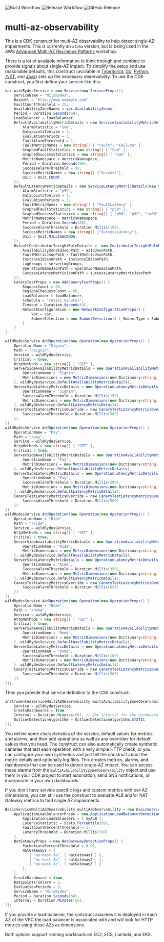 ![Build Workflow](https://github.com/cdklabs/cdk-multi-az-observability/actions/workflows/build.yml/badge.svg) ![Release Workflow](https://github.com/cdklabs/cdk-multi-az-observability/actions/workflows/release.yml/badge.svg) ![GitHub Release](https://img.shields.io/github/v/release/cdklabs/cdk-multi-az-observability?include_prereleases&sort=semver&logo=github&label=version)

# multi-az-observability
This is a CDK construct for multi-AZ observability to help detect single-AZ impairments. This is currently an `alpha` version, but is being used in the AWS [Advanced Multi-AZ Resilience Patterns](https://catalog.workshops.aws/multi-az-gray-failures/en-US) workshop.

There is a lot of available information to think through and combine to provide signals about single-AZ impact. To simplify the setup and use reasonable defaults, this construct (available in [TypeScript](https://www.npmjs.com/package/@cdklabs/multi-az-observability), [Go](https://github.com/cdklabs/cdk-multi-az-observability-go), [Python](https://pypi.org/project/cdklabs.multi-az-observability/), [.NET](https://www.nuget.org/packages/Cdklabs.MultiAZObservability), and [Java](https://central.sonatype.com/artifact/io.github.cdklabs/cdk-multi-az-observability)) sets up the necessary observability. To use the CDK construct, you first define your service like this:

```csharp
var wildRydesService = new Service(new ServiceProps(){
    ServiceName = "WildRydes",
    BaseUrl = "http://www.example.com",
    FaultCountThreshold = 25,
    AvailabilityZoneNames = vpc.AvailabilityZones,
    Period = Duration.Seconds(60),
    LoadBalancer = loadBalancer,
    DefaultAvailabilityMetricDetails = new ServiceAvailabilityMetricDetails(new ServiceAvailabilityMetricDetailsProps() {
        AlarmStatistic = "Sum",
        DatapointsToAlarm = 2,
        EvaluationPeriods = 3,
        FaultAlarmThreshold = 1,
        FaultMetricNames = new string[] { "Fault", "Failure" },
        GraphedFaultStatistics = new string[] { "Sum" },
        GraphedSuccessStatistics = new string[] { "Sum" },
        MetricNamespace = metricsNamespace,
        Period = Duration.Seconds(60),
        SuccessAlarmThreshold = 99,
        SuccessMetricNames = new string[] {"Success"},
        Unit = Unit.COUNT,
    }),
    DefaultLatencyMetricDetails = new ServiceLatencyMetricDetails(new ServiceLatencyMetricDetailsProps(){
        AlarmStatistic = "p99",
        DatapointsToAlarm = 2,
        EvaluationPeriods = 3,
        FaultMetricNames = new string[] { "FaultLatency" },
        GraphedFaultStatistics = new string[] { "p50" },
        GraphedSuccessStatistics = new string[] { "p50", "p99", "tm50", "tm99" },
        MetricNamespace = metricsNamespace,
        Period = Duration.Seconds(60),
        SuccessAlarmThreshold = Duration.Millis(100),
        SuccessMetricNames = new string[] {"SuccessLatency"},
        Unit = Unit.MILLISECONDS,
    }),
    DefaultContributorInsightRuleDetails =  new ContributorInsightRuleDetails(new ContributorInsightRuleDetailsProps() {
        AvailabilityZoneIdJsonPath = azIdJsonPath,
        FaultMetricJsonPath = faultMetricJsonPath,
        InstanceIdJsonPath = instanceIdJsonPath,
        LogGroups = serverLogGroups,
        OperationNameJsonPath = operationNameJsonPath,
        SuccessLatencyMetricJsonPath = successLatencyMetricJsonPath
    }),
    CanaryTestProps = new AddCanaryTestProps() {
        RequestCount = 60,
        RegionalRequestCount = 60,
        LoadBalancer = loadBalancer,
        Schedule = "rate(1 minute)",
        Timeout = Duration.Seconds(3),
        NetworkConfiguration = new NetworkConfigurationProps() {
            Vpc = vpc,
            SubnetSelection = new SubnetSelection() { SubnetType = SubnetType.PRIVATE_ISOLATED }
        }            
    }
}

wildRydesService.AddOperation(new Operation(new OperationProps() {
    OperationName = "Signin",
    Path = "/signin",
    Service = wildRydesService,
    Critical = true,
    HttpMethods = new string[] { "GET" },
    ServerSideAvailabilityMetricDetails = new OperationAvailabilityMetricDetails(new OperationAvailabilityMetricDetailsProps() {
        OperationName = "Signin",
        MetricDimensions = new MetricDimensions(new Dictionary<string, string> {{ "Operation", "Signin"}}, "AZ-ID", "Region")
    }, wildRydesService.DefaultAvailabilityMetricDetails),
    ServerSideLatencyMetricDetails = new OperationLatencyMetricDetails(new OperationLatencyMetricDetailsProps() {
        OperationName = "Signin",
        SuccessAlarmThreshold = Duration.Millis(150),
        MetricDimensions = new MetricDimensions(new Dictionary<string, string> {{ "Operation", "Signin"}}, "AZ-ID", "Region")
    }, wildRydesService.DefaultLatencyMetricDetails),
    CanaryTestLatencyMetricsOverride = new CanaryTestLatencyMetricsOverride(new CanaryTestLatencyMetricsOverrideProps() {
        SuccessAlarmThreshold = Duration.Millis(500)
    })
})
wildRydesService.AddOperation(new Operation(new OperationProps() {
    OperationName = "Pay",
    Path = "/pay",
    Service = wildRydesService,
    HttpMethods = new string[] { "GET" },
    Critical = true,
    ServerSideAvailabilityMetricDetails = new OperationAvailabilityMetricDetails(new OperationAvailabilityMetricDetailsProps() {
        OperationName = "Pay",
        MetricDimensions = new MetricDimensions(new Dictionary<string, string> {{ "Operation", "Pay"}}, "AZ-ID", "Region")
    }, wildRydesService.DefaultAvailabilityMetricDetails),
    ServerSideLatencyMetricDetails = new OperationLatencyMetricDetails(new OperationLatencyMetricDetailsProps() {
        OperationName = "Pay",
        SuccessAlarmThreshold = Duration.Millis(200),
        MetricDimensions = new MetricDimensions(new Dictionary<string, string> {{ "Operation", "Pay"}}, "AZ-ID", "Region")
    }, wildRydesService.DefaultLatencyMetricDetails),
    CanaryTestLatencyMetricsOverride = new CanaryTestLatencyMetricsOverride(new CanaryTestLatencyMetricsOverrideProps() {
        SuccessAlarmThreshold = Duration.Millis(500)
    })
})
wildRydesService.AddOperation(new Operation(new OperationProps() {
    OperationName = "Ride",
    Path = "/ride",
    Service = wildRydesService,
    HttpMethods = new string[] { "GET" },
    Critical = true,
    ServerSideAvailabilityMetricDetails = new OperationAvailabilityMetricDetails(new OperationAvailabilityMetricDetailsProps() {
        OperationName = "Ride",
        MetricDimensions = new MetricDimensions(new Dictionary<string, string> {{ "Operation", "Ride"}}, "AZ-ID", "Region")
    }, wildRydesService.DefaultAvailabilityMetricDetails),
    ServerSideLatencyMetricDetails = new OperationLatencyMetricDetails(new OperationLatencyMetricDetailsProps() {
        OperationName = "Ride",
        SuccessAlarmThreshold = Duration.Millis(350),
        MetricDimensions = new MetricDimensions(new Dictionary<string, string> {{ "Operation", "Ride"}}, "AZ-ID", "Region")
    }, wildRydesService.DefaultLatencyMetricDetails),
    CanaryTestLatencyMetricsOverride = new CanaryTestLatencyMetricsOverride(new CanaryTestLatencyMetricsOverrideProps() {
        SuccessAlarmThreshold = Duration.Millis(650)
    })
})
wildRydesService.AddOperation(new Operation(new OperationProps() {
    OperationName = "Home",
    Path = "/home",
    Service = wildRydesService,
    HttpMethods = new string[] { "GET" },
    Critical = true,
    ServerSideAvailabilityMetricDetails = new OperationAvailabilityMetricDetails(new OperationAvailabilityMetricDetailsProps() {
        OperationName = "Home",
        MetricDimensions = new MetricDimensions(new Dictionary<string, string> {{ "Operation", "Home"}}, "AZ-ID", "Region")
    }, wildRydesService.DefaultAvailabilityMetricDetails),
    ServerSideLatencyMetricDetails = new OperationLatencyMetricDetails(new OperationLatencyMetricDetailsProps() {
        OperationName = "Home",
        SuccessAlarmThreshold = Duration.Millis(100),
        MetricDimensions = new MetricDimensions(new Dictionary<string, string> {{ "Operation", "Home"}}, "AZ-ID", "Region")
    }, wildRydesService.DefaultLatencyMetricDetails),
    CanaryTestLatencyMetricsOverride = new CanaryTestLatencyMetricsOverride(new CanaryTestLatencyMetricsOverrideProps() {
        SuccessAlarmThreshold = Duration.Millis(500)
    })
}));
```

Then you provide that service definition to the CDK construct.

```csharp
InstrumentedServiceMultiAZObservability multiAvailabilityZoneObservability = new InstrumentedServiceMultiAZObservability(this, "MultiAZObservability", new InstrumentedServiceMultiAZObservabilityProps() {
    Service = wildRydesService,
    CreateDashboards = true,
    Interval = Duration.Minutes(60), // The interval for the dashboard
    OutlierDetectionAlgorithm = OutlierDetectionAlgorithm.STATIC
});
```

You define some characteristics of the service, default values for metrics and alarms, and then add operations as well as any overrides for default values that you need. The construct can also automatically create synthetic canaries that test each operation with a very simple HTTP check, or you can configure your own synthetics and just tell the construct about the metric details and optionally log files. This creates metrics, alarms, and dashboards that can be used to detect single-AZ impact. You can access these alarms from the `multiAvailabilityZoneObservability` object and use them in your CDK project to start automation, send SNS notifications, or incorporate in your own dashboards.

If you don't have service specific logs and custom metrics with per-AZ dimensions, you can still use the construct to evaluate ALB and/or NAT Gateway metrics to find single AZ impairments.

```csharp
BasicServiceMultiAZObservability multiAZObservability = new BasicServiceMultiAZObservability(this, "basic-service-", new BasicServiceMultiAZObservabilityProps() {  
    ApplicationLoadBalancerProps = new ApplicationLoadBalancerDetectionProps() {
        ApplicationLoadBalancers = [ myALB ],
        LatencyStatistic = Stats.Percentile(99),
        FaultCountPercentThreshold = 1,
        LatencyThreshold = Duration.Millis(500)
    },
    NatGatewayProps = new NatGatewayDetectionProps() {     
        PacketLossPercentThreshold = 0.01,
        NatGateways = {
           { "us-east-1a", [ natGateway1 ] },
           { "us-east-1b", [ natGateway2 ] },
           { "us-east-1c", [ natGateway3 ] }
        },
    },
    CreateDashboard = true,
    DatapointsToAlarm = 2,
    EvaluationPeriods = 3,
    ServiceName = "WildRydes",
    Period = Duration.Seconds(60),
    Interval = Duration.Minutes(60),          
});
```

If you provide a load balancer, the construct assumes it is deployed in each AZ of the VPC the load balancer is associated with and will look for HTTP metrics using those AZs as dimensions.

Both options support running workloads on EC2, ECS, Lambda, and EKS.